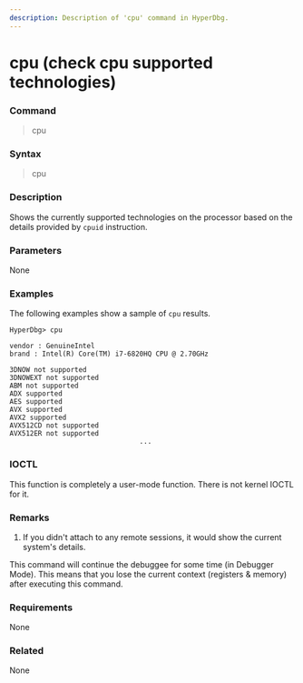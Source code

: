 ```yaml
---
description: Description of 'cpu' command in HyperDbg.
---
```


# cpu \(check cpu supported technologies\)

### Command

> cpu

### Syntax

> cpu

### Description

Shows the currently supported technologies on the processor based on the details provided by `cpuid` instruction.

### Parameters

None

### Examples

The following examples show a sample of `cpu` results.

```text
HyperDbg> cpu

vendor : GenuineIntel
brand : Intel(R) Core(TM) i7-6820HQ CPU @ 2.70GHz

3DNOW not supported
3DNOWEXT not supported
ABM not supported
ADX supported
AES supported
AVX supported
AVX2 supported
AVX512CD not supported
AVX512ER not supported
                                ...
```

### IOCTL

This function is completely a user-mode function. There is not kernel IOCTL for it.

### Remarks

1. If you didn't attach to any remote sessions, it would show the current system's details.

This command will continue the debuggee for some time \(in Debugger Mode\). This means that you lose the current context \(registers & memory\) after executing this command.

### Requirements

None

### Related

None

